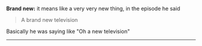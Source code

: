 
**Brand new:** it means like a very very new thing, in the episode he said

> A brand new television

Basically he was saying like "Oh a new television"

______